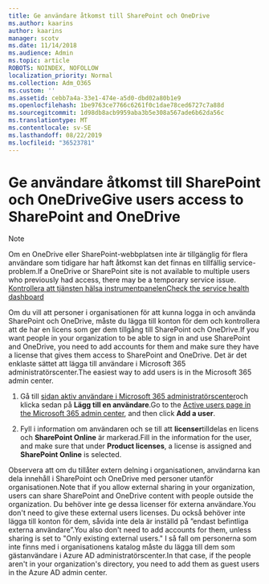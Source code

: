 ```yaml
---
title: Ge användare åtkomst till SharePoint och OneDrive
ms.author: kaarins
author: kaarins
manager: scotv
ms.date: 11/14/2018
ms.audience: Admin
ms.topic: article
ROBOTS: NOINDEX, NOFOLLOW
localization_priority: Normal
ms.collection: Adm_O365
ms.custom: ''
ms.assetid: cebb7a4a-33e1-474e-a5d0-dbd02a80b1e9
ms.openlocfilehash: 1be9763ce7766c6261f0c1dae78ced6727c7a88d
ms.sourcegitcommit: 1d98db8acb9959aba3b5e308a567ade6b62da56c
ms.translationtype: MT
ms.contentlocale: sv-SE
ms.lasthandoff: 08/22/2019
ms.locfileid: "36523781"
---
```

# <a name="give-users-access-to-sharepoint-and-onedrive"></a><span data-ttu-id="4f89b-102">Ge användare åtkomst till SharePoint och OneDrive</span><span class="sxs-lookup"><span data-stu-id="4f89b-102">Give users access to SharePoint and OneDrive</span></span>

> [!NOTE]
> <span data-ttu-id="4f89b-103">Om en OneDrive eller SharePoint-webbplatsen inte är tillgänglig för flera användare som tidigare har haft åtkomst kan det finnas en tillfällig service-problem.</span><span class="sxs-lookup"><span data-stu-id="4f89b-103">If a OneDrive or SharePoint site is not available to multiple users who previously had access, there may be a temporary service issue.</span></span> [<span data-ttu-id="4f89b-104">Kontrollera att tjänsten hälsa instrumentpanelen</span><span class="sxs-lookup"><span data-stu-id="4f89b-104">Check the service health dashboard</span></span>](https://portal.office.com/adminportal/home#/servicehealth)
  
<span data-ttu-id="4f89b-105">Om du vill att personer i organisationen för att kunna logga in och använda SharePoint och OneDrive, måste du lägga till konton för dem och kontrollera att de har en licens som ger dem tillgång till SharePoint och OneDrive.</span><span class="sxs-lookup"><span data-stu-id="4f89b-105">If you want people in your organization to be able to sign in and use SharePoint and OneDrive, you need to add accounts for them and make sure they have a license that gives them access to SharePoint and OneDrive.</span></span> <span data-ttu-id="4f89b-106">Det är det enklaste sättet att lägga till användare i Microsoft 365 administratörscenter.</span><span class="sxs-lookup"><span data-stu-id="4f89b-106">The easiest way to add users is in the Microsoft 365 admin center.</span></span>
  
1. <span data-ttu-id="4f89b-107">Gå till [sidan aktiv användare i Microsoft 365 administratörscenter](https://portal.office.com/adminportal/home#/users)och klicka sedan på **Lägg till en användare**.</span><span class="sxs-lookup"><span data-stu-id="4f89b-107">Go to the [Active users page in the Microsoft 365 admin center](https://portal.office.com/adminportal/home#/users), and then click **Add a user**.</span></span>
    
2. <span data-ttu-id="4f89b-108">Fyll i information om användaren och se till att **licenser**tilldelas en licens och **SharePoint Online** är markerad.</span><span class="sxs-lookup"><span data-stu-id="4f89b-108">Fill in the information for the user, and make sure that under **Product licenses**, a license is assigned and **SharePoint Online** is selected.</span></span> 
    
<span data-ttu-id="4f89b-109">Observera att om du tillåter extern delning i organisationen, användarna kan dela innehåll i SharePoint och OneDrive med personer utanför organisationen.</span><span class="sxs-lookup"><span data-stu-id="4f89b-109">Note that if you allow external sharing in your organization, users can share SharePoint and OneDrive content with people outside the organization.</span></span> <span data-ttu-id="4f89b-110">Du behöver inte ge dessa licenser för externa användare.</span><span class="sxs-lookup"><span data-stu-id="4f89b-110">You don't need to give these external users licenses.</span></span> <span data-ttu-id="4f89b-111">Du också behöver inte lägga till konton för dem, såvida inte dela är inställd på ”endast befintliga externa användare”.</span><span class="sxs-lookup"><span data-stu-id="4f89b-111">You also don't need to add accounts for them, unless sharing is set to "Only existing external users."</span></span> <span data-ttu-id="4f89b-112">I så fall om personerna som inte finns med i organisationens katalog måste du lägga till dem som gästanvändare i Azure AD administratörscenter.</span><span class="sxs-lookup"><span data-stu-id="4f89b-112">In that case, if the people aren't in your organization's directory, you need to add them as guest users in the Azure AD admin center.</span></span>
  


